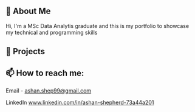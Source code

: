 ## 🧠 About Me

Hi, I'm a MSc Data Analytis graduate and this is my portfolio to showcase my technical and programming skills 

## 📂 Projects


## 📫 How to reach me:

Email - 
ashan.shep99@gmail.com

LinkedIn
www.linkedin.com/in/ashan-shepherd-73a44a201
